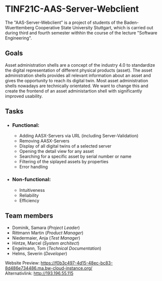 # TINF21C-AAS-Server-Webclient
The "AAS-Server-Webclient" is a project of students of the Baden-Wuerttemberg Cooperative State University Stuttgart, which is carried out during third and fourth semester withhin the course of the lecture "Software Engineering".

## Goals
Asset administration shells are a concept of the industry 4.0 to standardize the digital representation of different physical products (asset). The asset administration shells provides all relevant information about an asset and gives the opportunity to reach its digital twin.
Most asset administration shells nowadays are technically orientated.
We want to change this and create the frontend of an asset administartion shell with significantly improved usability.

## Tasks
* ### Functional: 
   * Adding AASX-Servers via URL (including Server-Validation)
   * Removing AASX-Servers
   * Display of all digital twins of a selected server
   * Opening the detail view for any asset
   * Searching for a specific asset by serial number or name
   * Filtering of the siplayed assets by properties
   * Error handling
    
* ### Non-functional:
   * Intuitiveness
   * Reliability
   * Efficiency
 

## Team members
* Dominik, Samara (_Project Leader_)
* Rittmann Martin (_Product Manager_)
* Niedermaier, Anja (_Test Manager_)
* Hintze, Marcel (_System architect_)
* Engelmann, Tom (_Technical Documentation_)
* Helms, Severin (_Developer_)

Website Preview: https://f0b3c497-4d15-48ec-bc83-8d486e734486.ma.bw-cloud-instance.org/ <br>
Alternativlink: http://193.196.55.115
